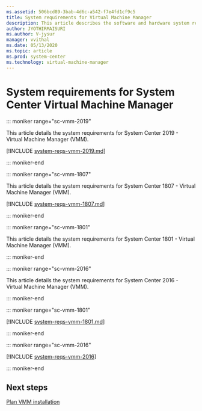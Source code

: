 ```yaml
---
ms.assetid: 506bcd89-3bab-4d6c-a542-f7e4fd1cf9c5
title: System requirements for Virtual Machine Manager
description: This article describes the software and hardware system requirements for System Center Virtual Machine Manager.
author: JYOTHIRMAISURI
ms.author: V-jysur
manager: vvithal
ms.date: 05/13/2020
ms.topic: article
ms.prod: system-center
ms.technology: virtual-machine-manager
---
```


# System requirements for System Center Virtual Machine Manager

::: moniker range="sc-vmm-2019"

This article details the system requirements for System Center 2019 - Virtual Machine Manager (VMM).

[!INCLUDE [system-reqs-vmm-2019.md](../includes/system-reqs-vmm-2019.md)]

::: moniker-end

::: moniker range="sc-vmm-1807"

This article details the system requirements for System Center 1807 - Virtual Machine Manager (VMM).

[!INCLUDE [system-reqs-vmm-1807.md](../includes/system-reqs-vmm-1807.md)]

::: moniker-end

::: moniker range="sc-vmm-1801"

This article details the system requirements for System Center 1801 - Virtual Machine Manager (VMM).

::: moniker-end

::: moniker range="sc-vmm-2016"

This article details the system requirements for System Center 2016 - Virtual Machine Manager (VMM).

::: moniker-end

::: moniker range="sc-vmm-1801"

[!INCLUDE [system-reqs-vmm-1801.md](../includes/system-reqs-vmm-1801.md)]

::: moniker-end

::: moniker range="sc-vmm-2016"

[!INCLUDE [system-reqs-vmm-2016](../includes/system-reqs-vmm-2016.md)]

::: moniker-end

## Next steps

[Plan VMM installation](~/vmm/install.md)
